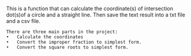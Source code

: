 This is a function that can calculate the coordinate(s) of intersection dot(s)of a circle and a straight line. Then save the text result into a txt file and a csv file. 

    There are three main parts in the project:
    •	Calculate the coordinates
    •	Convert the improper fraction to simplest form.
    •	Convert the square roots to simplest form.
